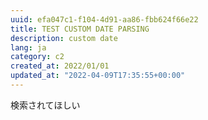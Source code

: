 ```yaml
---
uuid: efa047c1-f104-4d91-aa86-fbb624f66e22
title: TEST CUSTOM DATE PARSING
description: custom date
lang: ja
category: c2
created_at: 2022/01/01
updated_at: "2022-04-09T17:35:55+00:00"
---
```


検索されてほしい